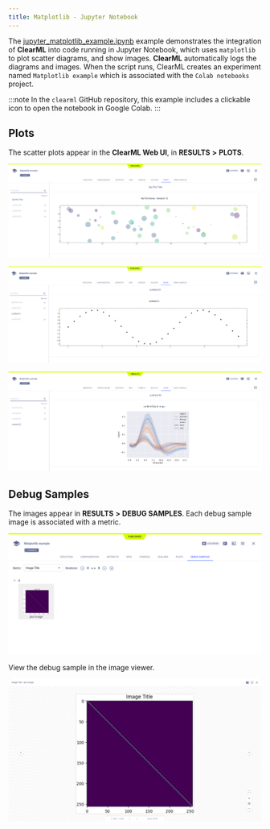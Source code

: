 ```yaml
---
title: Matplotlib - Jupyter Notebook
---
```


The [jupyter_matplotlib_example.ipynb](https://github.com/allegroai/clearml/blob/master/examples/frameworks/matplotlib/jupyter_matplotlib_example.ipynb) 
example demonstrates the integration of **ClearML** into code running in Jupyter Notebook, which uses `matplotlib` to plot 
scatter diagrams, and show images. **ClearML** automatically logs the diagrams and images. When the script runs, ClearML 
creates an experiment named `Matplotlib example` which is associated with the `Colab notebooks` project.

:::note 
In the ``clearml`` GitHub repository, this example includes a clickable icon to open the notebook in Google Colab.
:::

## Plots

The scatter plots appear in the **ClearML Web UI**, in **RESULTS** **>** **PLOTS**.

![image](../../../img/examples_matplotlib_example_01.png)

![image](../../../img/examples_matplotlib_example_02.png)

![image](../../../img/examples_matplotlib_example_03.png)

## Debug Samples

The images appear in **RESULTS** **>** **DEBUG SAMPLES**. Each debug sample image is associated with a metric.

![image](../../../img/examples_matplotlib_example_04.png)

View the debug sample in the image viewer.

![image](../../../img/examples_matplotlib_example_05.png)